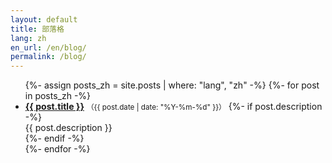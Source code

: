 ```yaml
---
layout: default
title: 部落格
lang: zh
en_url: /en/blog/
permalink: /blog/
---
```


<ul class="post-list">
{%- assign posts_zh = site.posts | where: "lang", "zh" -%}
{%- for post in posts_zh -%}
  <li>
    <a href="{{ post.url | relative_url }}"><strong>{{ post.title }}</strong></a>
    <small class="meta">（{{ post.date | date: "%Y-%m-%d" }}）</small>
    {%- if post.description -%}
      <div class="excerpt">{{ post.description }}</div>
    {%- endif -%}
  </li>
{%- endfor -%}
</ul>

